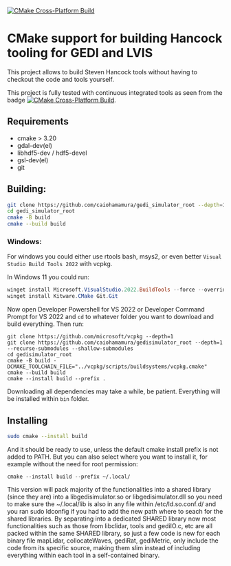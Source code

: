 [![CMake Cross-Platform Build](https://github.com/caiohamamura/gedisimulator_root/actions/workflows/build.yaml/badge.svg)](https://github.com/caiohamamura/gedisimulator_root/actions/workflows/build.yaml)

# CMake support for building Hancock tooling for GEDI and LVIS

This project allows to build Steven Hancock tools without having to checkout the code and tools yourself.

This project is fully tested with continuous integrated tools as seen from the badge [![CMake Cross-Platform Build](https://github.com/caiohamamura/gedisimulator_root/actions/workflows/build.yaml/badge.svg)](https://github.com/caiohamamura/gedisimulator_root/actions/workflows/build.yaml).

## Requirements

 - cmake > 3.20
 - gdal-dev(el)
 - libhdf5-dev / hdf5-devel
 - gsl-dev(el)
 - git

## Building:

```bash
git clone https://github.com/caiohamamura/gedi_simulator_root --depth=1 --recurse-submodules --shallow-submodules
cd gedi_simulator_root
cmake -B build
cmake --build build
```

### Windows:

For windows you could either use rtools bash, msys2, or even better `Visual Studio Build Tools 2022` with vcpkg. 

In Windows 11 you could run:

```powershell
winget install Microsoft.VisualStudio.2022.BuildTools --force --override "--wait --passive --add Microsoft.VisualStudio.Component.VC.Tools.x86.x64 --add Microsoft.VisualStudio.Component.Windows11SDK.22621"
winget install Kitware.CMake Git.Git
```

Now open Developer Powershell for VS 2022 or Developer Command Prompt for VS 2022 and `cd` to whatever folder you want to download and build everything. Then run:

```
git clone https://github.com/microsoft/vcpkg --depth=1
git clone https://github.com/caiohamamura/gedisimulator_root --depth=1 --recurse-submodules --shallow-submodules
cd gedisimulator_root
cmake -B build -DCMAKE_TOOLCHAIN_FILE="../vcpkg/scripts/buildsystems/vcpkg.cmake"
cmake --build build
cmake --install build --prefix .
```

Downloading all dependencies may take a while, be patient. Everything will be installed within `bin` folder.

## Installing

```bash
sudo cmake --install build
```

And it should be ready to use, unless the default cmake install prefix is not added to PATH. But you can also select where you want to install it, for example without the need for root permission:
```
cmake --install build --prefix ~/.local/
```

This version will pack majority of the functionalities into a shared library (since they are) into a libgedisimulator.so or libgedisimulator.dll so you need to make sure the ~/.local/lib is also in any file within /etc/ld.so.conf.d/ and you ran sudo ldconfig if you had to add the new path where to seach for the shared libraries.
By separating into a dedicated SHARED library now most functionalities such as those from libclidar, tools and gediIO.c, etc are all packed within the same SHARED library, so just a few code is new for each binary file mapLidar, collocateWaves, gediRat, gediMetric, only include the code from its specific source, making them slim instead of including everything within each tool in a self-contained binary.
